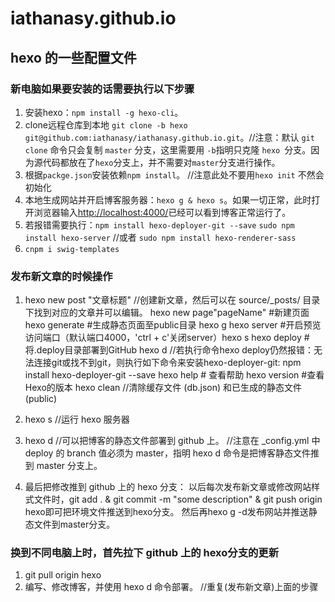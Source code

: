 # iathanasy.github.io
## hexo 的一些配置文件
### 新电脑如果要安装的话需要执行以下步骤
  1. 安装hexo：`npm install -g hexo-cli`。
  2. clone远程仓库到本地 `git clone -b hexo git@github.com:iathanasy/iathanasy.github.io.git`。//注意：默认 `git clone` 命令只会复制 `master` 分支，这里需要用 `-b`指明只克隆 `hexo `分支。因为源代码都放在了`hexo`分支上，并不需要对`master`分支进行操作。
  3. 根据`packge.json`安装依赖`npm install`。 //注意此处不要用`hexo init` 不然会初始化
  4. 本地生成网站并开启博客服务器：`hexo g & hexo s`。如果一切正常，此时打开浏览器输入[http://localhost:4000/](http://localhost:4000/)已经可以看到博客正常运行了。
  5. 若报错需要执行：`npm install hexo-deployer-git --save`
    `sudo npm install hexo-server` //或者  `sudo npm install hexo-renderer-sass`
  6. `cnpm i swig-templates`
  
### 发布新文章的时候操作
  1.	hexo new post "文章标题"  //创建新文章，然后可以在 source/_posts/ 目录下找到对应的文章并可以编辑。
      hexo new page"pageName" #新建页面
      hexo generate #生成静态页面至public目录 hexo g
      hexo server #开启预览访问端口（默认端口4000，'ctrl + c'关闭server）hexo s
      hexo deploy #将.deploy目录部署到GitHub hexo d  //若执行命令hexo deploy仍然报错：无法连接git或找不到git，则执行如下命令来安装hexo-deployer-git: npm install hexo-deployer-git --save
      hexo help # 查看帮助 
      hexo version #查看Hexo的版本
      hexo clean           //清除缓存文件 (db.json) 和已生成的静态文件 (public)

  2.	hexo s //运行 hexo 服务器
  3.	hexo d //可以把博客的静态文件部署到 github 上。 //注意在 _config.yml 中 deploy 的 branch 值必须为 master，指明 hexo d 命令是把博客静态文件推到 master 分支上。
  4.  最后把修改推到 github 上的 hexo 分支：
      以后每次发布新文章或修改网站样式文件时，git add . & git commit -m "some description" & git push origin hexo即可把环境文件推送到hexo分支。
      然后再hexo g -d发布网站并推送静态文件到master分支。
      
### 换到不同电脑上时，首先拉下 github 上的 hexo分支的更新
  1.	git pull origin hexo
  2.  编写、修改博客，并使用 hexo d 命令部署。 //重复(发布新文章)上面的步骤
  
  
